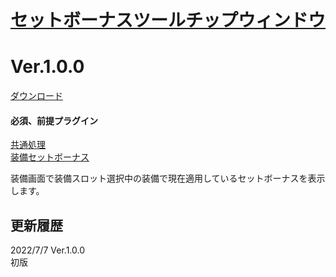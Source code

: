 # [セットボーナスツールチップウィンドウ](https://raw.githubusercontent.com/nuun888/MZ/master/NUUN_SetBonusWindow.js)
# Ver.1.0.0
[ダウンロード](https://raw.githubusercontent.com/nuun888/MZ/master/NUUN_SetBonusWindow.js)
#### 必須、前提プラグイン
[共通処理](https://github.com/nuun888/MZ/blob/master/README/Base.md)  
[装備セットボーナス](https://github.com/nuun888/MZ/blob/master/README/SetBonusEquip.md)  

装備画面で装備スロット選択中の装備で現在適用しているセットボーナスを表示します。  

## 更新履歴
2022/7/7 Ver.1.0.0  
初版  
